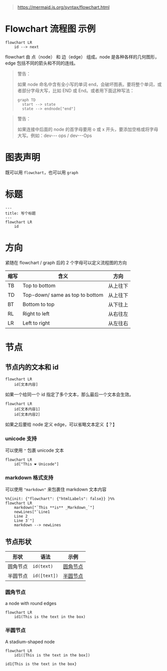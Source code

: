 > https://mermaid.js.org/syntax/flowchart.html

# Flowchart 流程图 示例

```mermaid
flowchart LR
    id --> next
```

flowchart 由 点（node） 和 边（edge） 组成。node 是各种各样的几何图形，edge 包括不同的箭头和不同的连线。

> 警告：
>
> 如果 node 命名中含有全小写的单词 end，会破坏图表。要将整个单词，或者部分字母大写，比如 END 或 End。或者用下面这种写法：
>
> ```mermaid
> graph TD
>   start --> state
>   state --> endnode["end"]
> ```

> 警告：
>
> 如果连接中后面的 node 的首字母要用 o 或 x 开头，要添加空格或将字母大写。例如：dev--- ops / dev---Ops

# 图表声明

既可以用 `flowchart`，也可以用 `graph`

# 标题

```mermaid
---
title: 写个标题
---
flowchart LR
    id
```

# 方向

紧随在 flowchart / graph 后的 2 个字母可以定义流程图的方向

| 缩写 | 含义                            | 方向     |
| ---- | ------------------------------- | -------- |
| TB   | Top to bottom                   | 从上往下 |
| TD   | Top-down/ same as top to bottom | 从上往下 |
| BT   | Bottom to top                   | 从下往上 |
| RL   | Right to left                   | 从右往左 |
| LR   | Left to right                   | 从左往右 |

# 节点

## 节点内的文本和 id

```mermaid
flowchart LR
    id[文本内容]
```

如果一个给同一个 id 指定了多个文本，那么最后一个文本会生效。

```mermaid
flowchart LR
    id[文本内容1]
    id[文本内容2]
```

如果之后要给 node 定义 edge，可以省略文本定义【？】

### unicode 支持

可以使用 `"` 包裹 unicode 文本

```mermaid
flowchart LR
    id["This ❤ Unicode"]
```

### markdown 格式支持

可以使用 `"markdown"` 来包裹住 markdown 文本内容

```mermaid
%%{init: {"flowchart": {"htmlLabels": false}} }%%
flowchart LR
    markdown["`This **is** _Markdown_`"]
    newLines["`Line1
    Line 2
    Line 3`"]
    markdown --> newLines
```

## 节点形状

| 形状     | 语法       | 示例                  |
| -------- | ---------- | --------------------- |
| 圆角节点 | `id(text)` | [圆角节点](#圆角节点) |
| 半圆节点 | `id([text])` | [半圆节点](#半圆节点) |

### 圆角节点

a node with round edges

```mermaid
flowchart LR
    id1(This is the text in the box)
```

### 半圆节点

A stadium-shaped node

```mermaid
flowchart LR
    id1([This is the text in the box])
```

    id1{This is the text in the box}
